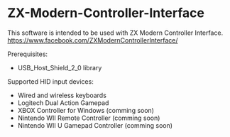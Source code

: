 # ZX-Modern-Controller-Interface

This software is intended to be used with ZX Modern Controller Interface.
https://www.facebook.com/ZXModernControllerInterface/

Prerequisites:
- USB_Host_Shield_2_0 library

Supported HID input devices:
- Wired and wireless keyboards
- Logitech Dual Action Gamepad
- XBOX Controller for Windows (comming soon)
- Nintendo WII Remote Controller (comming soon)
- Nintendo WII U Gamepad Controller (comming soon)
